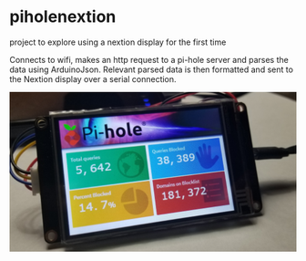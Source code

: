 # piholenextion
project to explore using a nextion display for the first time

Connects to wifi, makes an http request to a pi-hole server and parses the data using ArduinoJson. Relevant parsed data is then formatted and sent to the Nextion display over a serial connection. 


![ESPaper](https://github.com/arejaycodes/piholenextion/raw/master/images/pi-hole1.png "Front of Pi-Hole Nextion Display")
